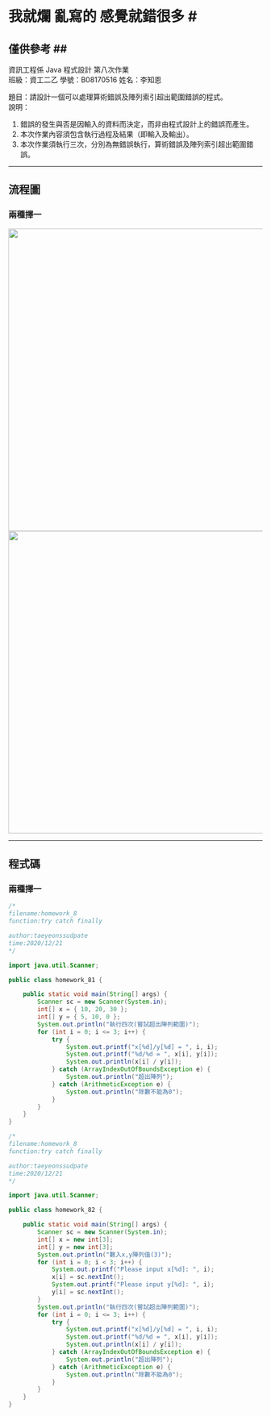 # 我就爛 亂寫的 感覺就錯很多 #<br>
## 僅供參考 ##<br>
資訊工程係  Java 程式設計  第八次作業<br>
班級：資工二乙 學號：B08170516   姓名：李知恩<br>

題目：請設計一個可以處理算術錯誤及陣列索引超出範圍錯誤的程式。<br>
說明：<br>
  1. 錯誤的發生與否是因輸入的資料而決定，而非由程式設計上的錯誤而產生。<br>
  2. 本次作業內容須包含執行過程及結果（即輸入及輸出）。<br>
  3. 本次作業須執行三次，分別為無錯誤執行，算術錯誤及陣列索引超出範圍錯誤。<br>

---

## 流程圖 ##
### 兩種擇一 ###

<!-- ```flow
start=>start: 開始
9=>operation: import java.util.Scanne
14=>operation: 創建sc(scanner)
15=>operation: x = new int[3]
16=>operation: y = new int[3]
17=>inputoutput: 數入x,y陣列值(3)
18=>condition: for (int i = 0; i < 3; i++)
19=>inputoutput: "Please input x[%d]: ", i
20=>operation: x[i] = sc.nextInt()
21=>inputoutput: "Please input y[%d]: ", i
22=>operation: y[i] = sc.nextInt()
24=>inputoutput: 執行四次(嘗試超出陣列範圍)
25=>condition: for (int i = 0; i <= 3; i++)
27=>inputoutput: "x[%d]/y[%d] = ", i, i
28=>condition: 印出"%d/%d = ", x[i], y[i]
29=>condition: 印出x[i] / y[i]
30=>operation: ArrayIndexOutOfBoundsException
31=>inputoutput: 超出陣列
32=>operation: ArithmeticException
33=>inputoutput: 除數不能為0
end=>end: 結束

start->9->14->15->16->17->18(no)->24->25(yes)->27->28(yes)->29(yes)->end
18(yes)->19->20->21->22->24
25(no)->end
28(no)->30->31(right)->25
29(no)->32->33(right)->25
``` -->

<!-- ```flow
start=>start: 開始
9=>operation: import java.util.Scanne
14=>operation: 創建sc(scanner)
15=>operation: x = { 10, 20, 30 }
16=>operation: y = { 5, 10, 0 }
17=>inputoutput: 執行四次(嘗試超出陣列範圍)
18=>condition: for (int i = 0; i <= 3; i++)
20=>inputoutput: "x[%d]/y[%d] = ", i, i
21=>condition: 印出"%d/%d = ", x[i], y[i]
22=>condition: 印出x[i] / y[i]
23=>operation: ArrayIndexOutOfBoundsException
24=>inputoutput: 超出陣列
25=>operation: ArithmeticException
26=>inputoutput: 除數不能為0
end=>end: 結束

start->9->14->15->16->17->18(yes)->20->21(yes)->22(yes)->end
18(no)->end
21(no)->23->24(right)->18
22(no)->25->26(right)->18
``` -->

<img src="https://github.com/taeyeonssupdate/zerojudge/blob/master/images/homework_81_flowchart.png?raw=true" width="600">
<img src="https://github.com/taeyeonssupdate/zerojudge/blob/master/images/homework_82_flowchart.png?raw=true" width="600">

---

## 程式碼 ##

### 兩種擇一 ###
```java
/*
filename:homework_8
function:try catch finally

author:taeyeonssudpate
time:2020/12/21
*/

import java.util.Scanner;

public class homework_81 {

    public static void main(String[] args) {
        Scanner sc = new Scanner(System.in);
        int[] x = { 10, 20, 30 };
        int[] y = { 5, 10, 0 };
        System.out.println("執行四次(嘗試超出陣列範圍)");
        for (int i = 0; i <= 3; i++) {
            try {
                System.out.printf("x[%d]/y[%d] = ", i, i);
                System.out.printf("%d/%d = ", x[i], y[i]);
                System.out.println(x[i] / y[i]);
            } catch (ArrayIndexOutOfBoundsException e) {
                System.out.println("超出陣列");
            } catch (ArithmeticException e) {
                System.out.println("除數不能為0");
            }
        }
    }
}
```

```java
/*
filename:homework_8
function:try catch finally

author:taeyeonssudpate
time:2020/12/21
*/

import java.util.Scanner;

public class homework_82 {

    public static void main(String[] args) {
        Scanner sc = new Scanner(System.in);
        int[] x = new int[3];
        int[] y = new int[3];
        System.out.println("數入x,y陣列值(3)");
        for (int i = 0; i < 3; i++) {
            System.out.printf("Please input x[%d]: ", i);
            x[i] = sc.nextInt();
            System.out.printf("Please input y[%d]: ", i);
            y[i] = sc.nextInt();
        }
        System.out.println("執行四次(嘗試超出陣列範圍)");
        for (int i = 0; i <= 3; i++) {
            try {
                System.out.printf("x[%d]/y[%d] = ", i, i);
                System.out.printf("%d/%d = ", x[i], y[i]);
                System.out.println(x[i] / y[i]);
            } catch (ArrayIndexOutOfBoundsException e) {
                System.out.println("超出陣列");
            } catch (ArithmeticException e) {
                System.out.println("除數不能為0");
            }
        }
    }
}
```